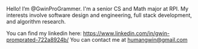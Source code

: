 Hello! I’m @GwinProGrammer.
I'm a senior CS and Math major at RPI. My interests involve software design and engineering, full stack development, and algorithm research. 

You can find my linkedin here: https://www.linkedin.com/in/gwin-promprated-722a8924b/
You can contact me at humangwin@gmail.com

<!---
GwinProGrammer/GwinProGrammer is a ✨ special ✨ repository because its `README.md` (this file) appears on your GitHub profile.
You can click the Preview link to take a look at your changes.
--->
